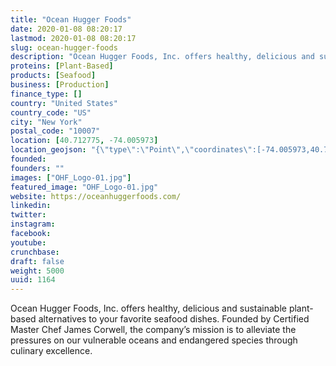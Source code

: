 ```yaml
---
title: "Ocean Hugger Foods"
date: 2020-01-08 08:20:17
lastmod: 2020-01-08 08:20:17
slug: ocean-hugger-foods
description: "Ocean Hugger Foods, Inc. offers healthy, delicious and sustainable plant-based alternatives to your favorite seafood dishes. Founded by Certified Master Chef James Corwell, the company’s mission is to alleviate the pressures on our vulnerable oceans and endangered species through culinary excellence."
proteins: [Plant-Based]
products: [Seafood]
business: [Production]
finance_type: []
country: "United States"
country_code: "US"
city: "New York"
postal_code: "10007"
location: [40.712775, -74.005973]
location_geojson: "{\"type\":\"Point\",\"coordinates\":[-74.005973,40.712775]}"
founded: 
founders: ""
images: ["OHF_Logo-01.jpg"]
featured_image: "OHF_Logo-01.jpg"
website: https://oceanhuggerfoods.com/
linkedin: 
twitter: 
instagram: 
facebook: 
youtube: 
crunchbase: 
draft: false
weight: 5000
uuid: 1164
---
```

Ocean Hugger Foods, Inc. offers healthy, delicious and sustainable plant-based alternatives to your favorite seafood dishes. Founded by Certified Master Chef James Corwell, the company’s mission is to alleviate the pressures on our vulnerable oceans and endangered species through culinary excellence.

